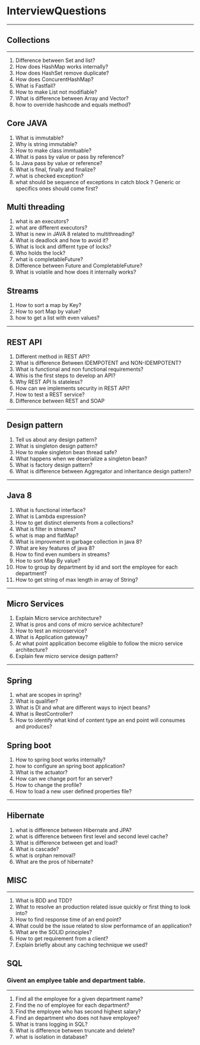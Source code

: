 # InterviewQuestions
***
## Collections
---
1. Difference between Set and list?
2. How does HashMap works internally?
3. How does HashSet remove duplicate?
4. How does ConcurentHashMap?
5. What is Fastfail?
6. How to make List not modifiable?
7. What is difference between Array and Vector?
8. how to override hashcode and equals method?

## Core JAVA
1. What is immutable?
2. Why is string immutable?
3. How to make class immtuable?
4. What is pass by value or pass by reference?
5. Is Java pass by value or reference?
6. What is final, finally and finalize?
7. what is checked exception?
8. what should be sequence of exceptions in catch block ? Generic or specifics ones should come first?

## Multi threading
1. what is an executors?
2. what are different executors?
3. What is new in JAVA 8 related to multithreading?
4. What is deadlock and how to avoid it?
5. What is lock and differnt type of locks?
6. Who holds the lock?
7. what is completableFuture?
8. Difference between Future and CompletableFuture?
9. What is volatile and how does it internally works?

## Streams
1. How to sort a map by Key?
2. How to sort Map by value?
3. how to get a list with even values?

---
## REST API
1. Different method in REST API?
2. What is difference Between IDEMPOTENT and NON-IDEMPOTENT?
3. What is functional and non functional requirements?
4. Whis is the first steps to develop an API?
5. Why REST API Is stateless?
6. How can we implements security in REST API?
7. How to test a REST service?
8. Difference between REST and SOAP
---
## Design pattern
1. Tell us about any design pattern?
2. What is singleton design pattern?
3. How to make singleton bean thread safe?
4. What happens when we deserialize a singleton bean?
5. What is factory design pattern?
6. What is difference between Aggregator and inheritance design pattern?
---
## Java 8
1. What is functional interface?
2. What is Lambda expression?
3. How to get distinct elements from a collections?
4. What is filter in streams?
5. what is map and flatMap?
6. What is improvment in garbage collection in java 8?
7. What are key features of java 8?
8. How to find even numbers in streams?
9. Hoe to sort Map By value?
10. How to group by department by id and sort the employee for each department?
11. How to get string of max length in array of String?
---
## Micro Services
1. Explain Micro service architecture?
2. What is pros and cons of micro service achitecture?
3. How to test an microservice?
4. What is Application gateway?
5. At what point application become eligible to follow the micro service architecture?
6. Explain few micro service design pattern?
---
## Spring
1. what are scopes in spring?
2. What is qualifier?
3. What is DI and what are different ways to inject beans?
4. What is RestController?
5. How to identify what kind of content type an end point will consumes and produces?

## Spring boot
1. How to spring boot works internally?
2. how to configure an spring boot application?
3. What is the actuator?
4. How can we change port for an server?
5. How to change the profile?
6. How to load a new user defined properties file?
---
## Hibernate
1. what is difference between Hibernate and JPA?
2. what is difference between first level and second level cache?
3. What is difference between get and load?
4. What is cascade?
5. what is orphan removal?
6. What are the pros of hibernate?

## MISC
---
1. What is BDD and TDD?
2. What to resolve an production related issue quickly or first thing to look into?
3. How to find response time of an end point?
4. What could be the issue related to slow performamce of an application?
5. What are the SOLID principles?
6. How to get requirement from a client?
7. Explain briefly about any caching technique we used?

## SQL 
### Givent an emplyee table and department table.
---
1. Find all the employee for a given department name?
2. Find the no of employee for each department?
3. Find the employee who has second highest salary?
4. Find an department who does not have employee?
5. What is trans logging in SQL?
6. What is difference between truncate and delete?
7. what is isolation in database?





